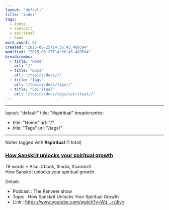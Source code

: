 ```yaml
---
layout: "default"
title: "index"
tags:
  - india
  - sanskrit
  - spiritual
  - book
word_count: 87
created: "2025-06-25T14:36:45.489594"
modified: "2025-06-25T14:36:45.489594"
breadcrumbs:
  - title: "Home"
    url: "/"
  - title: "Docs"
    url: "/topics/docs//"
  - title: "Tags"
    url: "/topics/docs/tags//"
  - title: "Spiritual"
    url: "/topics/docs/tags/spiritual//"
---
```

---
layout: "default"
title: "#spiritual"
breadcrumbs:
  - title: "Home"
    url: "/"
  - title: "Tags"
    url: "/tags/"
---
Notes tagged with **#spiritual** (1 total)

<div class="note-grid">

<div class="note-card">
    <h3><a href="how-sanskrit-unlocks-your-spiritual-growth/">How Sanskrit unlocks your spiritual growth</a></h3>
    <div class="note-meta">
        79 words
        • Also: #book, #india, #sanskrit
    </div>
    <div class="note-excerpt">How Sanskrit unlocks your spiritual growth

 Details

- Podcast     : The Ranveer show
- Topic       : How Sanskrit Unlocks Your Spiritual Growth
- Link        : https://www.youtube.com/watch?v=Wq...</div>
</div>
</div>